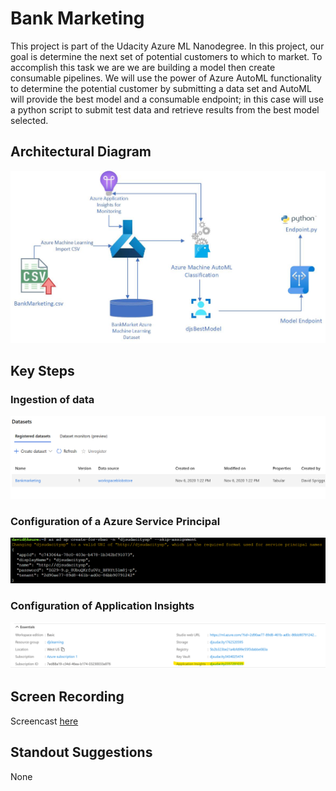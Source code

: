 
# Bank Marketing

This project is part of the Udacity Azure ML Nanodegree. In this project, our goal is determine the next set of potential customers to which to market. To accomplish this task we are we are building a model then create consumable pipelines. We will use the power of Azure AutoML functionality to determine the potential customer by submitting a data set and AutoML will provide the best model and a consumable endpoint; in this case will use a python script to submit test data and retrieve results from the best model selected.

## Architectural Diagram
![](images/UdacityMLOperationalED.jpg)

## Key Steps
### Ingestion of data
![](images/Load_BankmarketingData.png)

### Configuration of a Azure Service Principal
![](images/configure_service_principal.png)

### Configuration of Application Insights
![](images/Show_App_Insights_Enabled.png)


## Screen Recording
Screencast [here](https://youtu.be/U54iI7Eu4Ss)

## Standout Suggestions
None
